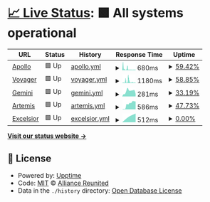 # [📈 Live Status](https://status.alru.ga): <!--live status--> **🟩 All systems operational**

<!--start: status pages-->
<!-- This summary is generated by Upptime (https://github.com/upptime/upptime) -->
<!-- Do not edit this manually, your changes will be overwritten -->
<!-- prettier-ignore -->
| URL | Status | History | Response Time | Uptime |
| --- | ------ | ------- | ------------- | ------ |
| <img alt="" src="https://favicons.githubusercontent.com/apollo.alru.ga" height="13"> [Apollo](https://apollo.alru.ga:8070) | 🟩 Up | [apollo.yml](https://github.com/Alliance-Reunited/status.alru.ga/commits/HEAD/history/apollo.yml) | <details><summary><img alt="Response time graph" src="./graphs/apollo/response-time-week.png" height="20"> 680ms</summary><br><a href="https://status.alru.ga/history/apollo"><img alt="Response time 896" src="https://img.shields.io/endpoint?url=https%3A%2F%2Fraw.githubusercontent.com%2FAlliance-Reunited%2Fstatus.alru.ga%2FHEAD%2Fapi%2Fapollo%2Fresponse-time.json"></a><br><a href="https://status.alru.ga/history/apollo"><img alt="24-hour response time 406" src="https://img.shields.io/endpoint?url=https%3A%2F%2Fraw.githubusercontent.com%2FAlliance-Reunited%2Fstatus.alru.ga%2FHEAD%2Fapi%2Fapollo%2Fresponse-time-day.json"></a><br><a href="https://status.alru.ga/history/apollo"><img alt="7-day response time 680" src="https://img.shields.io/endpoint?url=https%3A%2F%2Fraw.githubusercontent.com%2FAlliance-Reunited%2Fstatus.alru.ga%2FHEAD%2Fapi%2Fapollo%2Fresponse-time-week.json"></a><br><a href="https://status.alru.ga/history/apollo"><img alt="30-day response time 896" src="https://img.shields.io/endpoint?url=https%3A%2F%2Fraw.githubusercontent.com%2FAlliance-Reunited%2Fstatus.alru.ga%2FHEAD%2Fapi%2Fapollo%2Fresponse-time-month.json"></a><br><a href="https://status.alru.ga/history/apollo"><img alt="1-year response time 896" src="https://img.shields.io/endpoint?url=https%3A%2F%2Fraw.githubusercontent.com%2FAlliance-Reunited%2Fstatus.alru.ga%2FHEAD%2Fapi%2Fapollo%2Fresponse-time-year.json"></a></details> | <details><summary><a href="https://status.alru.ga/history/apollo">59.42%</a></summary><a href="https://status.alru.ga/history/apollo"><img alt="All-time uptime 66.16%" src="https://img.shields.io/endpoint?url=https%3A%2F%2Fraw.githubusercontent.com%2FAlliance-Reunited%2Fstatus.alru.ga%2FHEAD%2Fapi%2Fapollo%2Fuptime.json"></a><br><a href="https://status.alru.ga/history/apollo"><img alt="24-hour uptime 99.58%" src="https://img.shields.io/endpoint?url=https%3A%2F%2Fraw.githubusercontent.com%2FAlliance-Reunited%2Fstatus.alru.ga%2FHEAD%2Fapi%2Fapollo%2Fuptime-day.json"></a><br><a href="https://status.alru.ga/history/apollo"><img alt="7-day uptime 59.42%" src="https://img.shields.io/endpoint?url=https%3A%2F%2Fraw.githubusercontent.com%2FAlliance-Reunited%2Fstatus.alru.ga%2FHEAD%2Fapi%2Fapollo%2Fuptime-week.json"></a><br><a href="https://status.alru.ga/history/apollo"><img alt="30-day uptime 66.16%" src="https://img.shields.io/endpoint?url=https%3A%2F%2Fraw.githubusercontent.com%2FAlliance-Reunited%2Fstatus.alru.ga%2FHEAD%2Fapi%2Fapollo%2Fuptime-month.json"></a><br><a href="https://status.alru.ga/history/apollo"><img alt="1-year uptime 66.16%" src="https://img.shields.io/endpoint?url=https%3A%2F%2Fraw.githubusercontent.com%2FAlliance-Reunited%2Fstatus.alru.ga%2FHEAD%2Fapi%2Fapollo%2Fuptime-year.json"></a></details>
| <img alt="" src="https://favicons.githubusercontent.com/voyager.alru.ga" height="13"> [Voyager](https://voyager.alru.ga:8090) | 🟩 Up | [voyager.yml](https://github.com/Alliance-Reunited/status.alru.ga/commits/HEAD/history/voyager.yml) | <details><summary><img alt="Response time graph" src="./graphs/voyager/response-time-week.png" height="20"> 1180ms</summary><br><a href="https://status.alru.ga/history/voyager"><img alt="Response time 1068" src="https://img.shields.io/endpoint?url=https%3A%2F%2Fraw.githubusercontent.com%2FAlliance-Reunited%2Fstatus.alru.ga%2FHEAD%2Fapi%2Fvoyager%2Fresponse-time.json"></a><br><a href="https://status.alru.ga/history/voyager"><img alt="24-hour response time 394" src="https://img.shields.io/endpoint?url=https%3A%2F%2Fraw.githubusercontent.com%2FAlliance-Reunited%2Fstatus.alru.ga%2FHEAD%2Fapi%2Fvoyager%2Fresponse-time-day.json"></a><br><a href="https://status.alru.ga/history/voyager"><img alt="7-day response time 1180" src="https://img.shields.io/endpoint?url=https%3A%2F%2Fraw.githubusercontent.com%2FAlliance-Reunited%2Fstatus.alru.ga%2FHEAD%2Fapi%2Fvoyager%2Fresponse-time-week.json"></a><br><a href="https://status.alru.ga/history/voyager"><img alt="30-day response time 1068" src="https://img.shields.io/endpoint?url=https%3A%2F%2Fraw.githubusercontent.com%2FAlliance-Reunited%2Fstatus.alru.ga%2FHEAD%2Fapi%2Fvoyager%2Fresponse-time-month.json"></a><br><a href="https://status.alru.ga/history/voyager"><img alt="1-year response time 1068" src="https://img.shields.io/endpoint?url=https%3A%2F%2Fraw.githubusercontent.com%2FAlliance-Reunited%2Fstatus.alru.ga%2FHEAD%2Fapi%2Fvoyager%2Fresponse-time-year.json"></a></details> | <details><summary><a href="https://status.alru.ga/history/voyager">58.85%</a></summary><a href="https://status.alru.ga/history/voyager"><img alt="All-time uptime 61.32%" src="https://img.shields.io/endpoint?url=https%3A%2F%2Fraw.githubusercontent.com%2FAlliance-Reunited%2Fstatus.alru.ga%2FHEAD%2Fapi%2Fvoyager%2Fuptime.json"></a><br><a href="https://status.alru.ga/history/voyager"><img alt="24-hour uptime 99.58%" src="https://img.shields.io/endpoint?url=https%3A%2F%2Fraw.githubusercontent.com%2FAlliance-Reunited%2Fstatus.alru.ga%2FHEAD%2Fapi%2Fvoyager%2Fuptime-day.json"></a><br><a href="https://status.alru.ga/history/voyager"><img alt="7-day uptime 58.85%" src="https://img.shields.io/endpoint?url=https%3A%2F%2Fraw.githubusercontent.com%2FAlliance-Reunited%2Fstatus.alru.ga%2FHEAD%2Fapi%2Fvoyager%2Fuptime-week.json"></a><br><a href="https://status.alru.ga/history/voyager"><img alt="30-day uptime 61.32%" src="https://img.shields.io/endpoint?url=https%3A%2F%2Fraw.githubusercontent.com%2FAlliance-Reunited%2Fstatus.alru.ga%2FHEAD%2Fapi%2Fvoyager%2Fuptime-month.json"></a><br><a href="https://status.alru.ga/history/voyager"><img alt="1-year uptime 61.32%" src="https://img.shields.io/endpoint?url=https%3A%2F%2Fraw.githubusercontent.com%2FAlliance-Reunited%2Fstatus.alru.ga%2FHEAD%2Fapi%2Fvoyager%2Fuptime-year.json"></a></details>
| <img alt="" src="https://favicons.githubusercontent.com/gemini.alru.ga" height="13"> [Gemini](https://gemini.alru.ga:8080) | 🟩 Up | [gemini.yml](https://github.com/Alliance-Reunited/status.alru.ga/commits/HEAD/history/gemini.yml) | <details><summary><img alt="Response time graph" src="./graphs/gemini/response-time-week.png" height="20"> 281ms</summary><br><a href="https://status.alru.ga/history/gemini"><img alt="Response time 286" src="https://img.shields.io/endpoint?url=https%3A%2F%2Fraw.githubusercontent.com%2FAlliance-Reunited%2Fstatus.alru.ga%2FHEAD%2Fapi%2Fgemini%2Fresponse-time.json"></a><br><a href="https://status.alru.ga/history/gemini"><img alt="24-hour response time 123" src="https://img.shields.io/endpoint?url=https%3A%2F%2Fraw.githubusercontent.com%2FAlliance-Reunited%2Fstatus.alru.ga%2FHEAD%2Fapi%2Fgemini%2Fresponse-time-day.json"></a><br><a href="https://status.alru.ga/history/gemini"><img alt="7-day response time 281" src="https://img.shields.io/endpoint?url=https%3A%2F%2Fraw.githubusercontent.com%2FAlliance-Reunited%2Fstatus.alru.ga%2FHEAD%2Fapi%2Fgemini%2Fresponse-time-week.json"></a><br><a href="https://status.alru.ga/history/gemini"><img alt="30-day response time 286" src="https://img.shields.io/endpoint?url=https%3A%2F%2Fraw.githubusercontent.com%2FAlliance-Reunited%2Fstatus.alru.ga%2FHEAD%2Fapi%2Fgemini%2Fresponse-time-month.json"></a><br><a href="https://status.alru.ga/history/gemini"><img alt="1-year response time 286" src="https://img.shields.io/endpoint?url=https%3A%2F%2Fraw.githubusercontent.com%2FAlliance-Reunited%2Fstatus.alru.ga%2FHEAD%2Fapi%2Fgemini%2Fresponse-time-year.json"></a></details> | <details><summary><a href="https://status.alru.ga/history/gemini">33.19%</a></summary><a href="https://status.alru.ga/history/gemini"><img alt="All-time uptime 38.34%" src="https://img.shields.io/endpoint?url=https%3A%2F%2Fraw.githubusercontent.com%2FAlliance-Reunited%2Fstatus.alru.ga%2FHEAD%2Fapi%2Fgemini%2Fuptime.json"></a><br><a href="https://status.alru.ga/history/gemini"><img alt="24-hour uptime 99.58%" src="https://img.shields.io/endpoint?url=https%3A%2F%2Fraw.githubusercontent.com%2FAlliance-Reunited%2Fstatus.alru.ga%2FHEAD%2Fapi%2Fgemini%2Fuptime-day.json"></a><br><a href="https://status.alru.ga/history/gemini"><img alt="7-day uptime 33.19%" src="https://img.shields.io/endpoint?url=https%3A%2F%2Fraw.githubusercontent.com%2FAlliance-Reunited%2Fstatus.alru.ga%2FHEAD%2Fapi%2Fgemini%2Fuptime-week.json"></a><br><a href="https://status.alru.ga/history/gemini"><img alt="30-day uptime 38.34%" src="https://img.shields.io/endpoint?url=https%3A%2F%2Fraw.githubusercontent.com%2FAlliance-Reunited%2Fstatus.alru.ga%2FHEAD%2Fapi%2Fgemini%2Fuptime-month.json"></a><br><a href="https://status.alru.ga/history/gemini"><img alt="1-year uptime 38.34%" src="https://img.shields.io/endpoint?url=https%3A%2F%2Fraw.githubusercontent.com%2FAlliance-Reunited%2Fstatus.alru.ga%2FHEAD%2Fapi%2Fgemini%2Fuptime-year.json"></a></details>
| <img alt="" src="https://favicons.githubusercontent.com/artemis.alru.ga" height="13"> [Artemis](https://artemis.alru.ga:8080) | 🟩 Up | [artemis.yml](https://github.com/Alliance-Reunited/status.alru.ga/commits/HEAD/history/artemis.yml) | <details><summary><img alt="Response time graph" src="./graphs/artemis/response-time-week.png" height="20"> 586ms</summary><br><a href="https://status.alru.ga/history/artemis"><img alt="Response time 313" src="https://img.shields.io/endpoint?url=https%3A%2F%2Fraw.githubusercontent.com%2FAlliance-Reunited%2Fstatus.alru.ga%2FHEAD%2Fapi%2Fartemis%2Fresponse-time.json"></a><br><a href="https://status.alru.ga/history/artemis"><img alt="24-hour response time 870" src="https://img.shields.io/endpoint?url=https%3A%2F%2Fraw.githubusercontent.com%2FAlliance-Reunited%2Fstatus.alru.ga%2FHEAD%2Fapi%2Fartemis%2Fresponse-time-day.json"></a><br><a href="https://status.alru.ga/history/artemis"><img alt="7-day response time 586" src="https://img.shields.io/endpoint?url=https%3A%2F%2Fraw.githubusercontent.com%2FAlliance-Reunited%2Fstatus.alru.ga%2FHEAD%2Fapi%2Fartemis%2Fresponse-time-week.json"></a><br><a href="https://status.alru.ga/history/artemis"><img alt="30-day response time 313" src="https://img.shields.io/endpoint?url=https%3A%2F%2Fraw.githubusercontent.com%2FAlliance-Reunited%2Fstatus.alru.ga%2FHEAD%2Fapi%2Fartemis%2Fresponse-time-month.json"></a><br><a href="https://status.alru.ga/history/artemis"><img alt="1-year response time 313" src="https://img.shields.io/endpoint?url=https%3A%2F%2Fraw.githubusercontent.com%2FAlliance-Reunited%2Fstatus.alru.ga%2FHEAD%2Fapi%2Fartemis%2Fresponse-time-year.json"></a></details> | <details><summary><a href="https://status.alru.ga/history/artemis">47.73%</a></summary><a href="https://status.alru.ga/history/artemis"><img alt="All-time uptime 48.63%" src="https://img.shields.io/endpoint?url=https%3A%2F%2Fraw.githubusercontent.com%2FAlliance-Reunited%2Fstatus.alru.ga%2FHEAD%2Fapi%2Fartemis%2Fuptime.json"></a><br><a href="https://status.alru.ga/history/artemis"><img alt="24-hour uptime 99.58%" src="https://img.shields.io/endpoint?url=https%3A%2F%2Fraw.githubusercontent.com%2FAlliance-Reunited%2Fstatus.alru.ga%2FHEAD%2Fapi%2Fartemis%2Fuptime-day.json"></a><br><a href="https://status.alru.ga/history/artemis"><img alt="7-day uptime 47.73%" src="https://img.shields.io/endpoint?url=https%3A%2F%2Fraw.githubusercontent.com%2FAlliance-Reunited%2Fstatus.alru.ga%2FHEAD%2Fapi%2Fartemis%2Fuptime-week.json"></a><br><a href="https://status.alru.ga/history/artemis"><img alt="30-day uptime 48.63%" src="https://img.shields.io/endpoint?url=https%3A%2F%2Fraw.githubusercontent.com%2FAlliance-Reunited%2Fstatus.alru.ga%2FHEAD%2Fapi%2Fartemis%2Fuptime-month.json"></a><br><a href="https://status.alru.ga/history/artemis"><img alt="1-year uptime 48.63%" src="https://img.shields.io/endpoint?url=https%3A%2F%2Fraw.githubusercontent.com%2FAlliance-Reunited%2Fstatus.alru.ga%2FHEAD%2Fapi%2Fartemis%2Fuptime-year.json"></a></details>
| <img alt="" src="https://favicons.githubusercontent.com/excelsior.alru.ga" height="13"> [Excelsior](https://excelsior.alru.ga:8080) | 🟩 Up | [excelsior.yml](https://github.com/Alliance-Reunited/status.alru.ga/commits/HEAD/history/excelsior.yml) | <details><summary><img alt="Response time graph" src="./graphs/excelsior/response-time-week.png" height="20"> 512ms</summary><br><a href="https://status.alru.ga/history/excelsior"><img alt="Response time 512" src="https://img.shields.io/endpoint?url=https%3A%2F%2Fraw.githubusercontent.com%2FAlliance-Reunited%2Fstatus.alru.ga%2FHEAD%2Fapi%2Fexcelsior%2Fresponse-time.json"></a><br><a href="https://status.alru.ga/history/excelsior"><img alt="24-hour response time 586" src="https://img.shields.io/endpoint?url=https%3A%2F%2Fraw.githubusercontent.com%2FAlliance-Reunited%2Fstatus.alru.ga%2FHEAD%2Fapi%2Fexcelsior%2Fresponse-time-day.json"></a><br><a href="https://status.alru.ga/history/excelsior"><img alt="7-day response time 512" src="https://img.shields.io/endpoint?url=https%3A%2F%2Fraw.githubusercontent.com%2FAlliance-Reunited%2Fstatus.alru.ga%2FHEAD%2Fapi%2Fexcelsior%2Fresponse-time-week.json"></a><br><a href="https://status.alru.ga/history/excelsior"><img alt="30-day response time 512" src="https://img.shields.io/endpoint?url=https%3A%2F%2Fraw.githubusercontent.com%2FAlliance-Reunited%2Fstatus.alru.ga%2FHEAD%2Fapi%2Fexcelsior%2Fresponse-time-month.json"></a><br><a href="https://status.alru.ga/history/excelsior"><img alt="1-year response time 512" src="https://img.shields.io/endpoint?url=https%3A%2F%2Fraw.githubusercontent.com%2FAlliance-Reunited%2Fstatus.alru.ga%2FHEAD%2Fapi%2Fexcelsior%2Fresponse-time-year.json"></a></details> | <details><summary><a href="https://status.alru.ga/history/excelsior">0.00%</a></summary><a href="https://status.alru.ga/history/excelsior"><img alt="All-time uptime 0.00%" src="https://img.shields.io/endpoint?url=https%3A%2F%2Fraw.githubusercontent.com%2FAlliance-Reunited%2Fstatus.alru.ga%2FHEAD%2Fapi%2Fexcelsior%2Fuptime.json"></a><br><a href="https://status.alru.ga/history/excelsior"><img alt="24-hour uptime 100.00%" src="https://img.shields.io/endpoint?url=https%3A%2F%2Fraw.githubusercontent.com%2FAlliance-Reunited%2Fstatus.alru.ga%2FHEAD%2Fapi%2Fexcelsior%2Fuptime-day.json"></a><br><a href="https://status.alru.ga/history/excelsior"><img alt="7-day uptime 0.00%" src="https://img.shields.io/endpoint?url=https%3A%2F%2Fraw.githubusercontent.com%2FAlliance-Reunited%2Fstatus.alru.ga%2FHEAD%2Fapi%2Fexcelsior%2Fuptime-week.json"></a><br><a href="https://status.alru.ga/history/excelsior"><img alt="30-day uptime 0.00%" src="https://img.shields.io/endpoint?url=https%3A%2F%2Fraw.githubusercontent.com%2FAlliance-Reunited%2Fstatus.alru.ga%2FHEAD%2Fapi%2Fexcelsior%2Fuptime-month.json"></a><br><a href="https://status.alru.ga/history/excelsior"><img alt="1-year uptime 0.00%" src="https://img.shields.io/endpoint?url=https%3A%2F%2Fraw.githubusercontent.com%2FAlliance-Reunited%2Fstatus.alru.ga%2FHEAD%2Fapi%2Fexcelsior%2Fuptime-year.json"></a></details>

<!--end: status pages-->

[**Visit our status website →**](https://status.alru.ga)

## 📄 License

- Powered by: [Upptime](https://github.com/upptime/upptime)
- Code: [MIT](./.github/LICENSE) © [Alliance Reunited](https://alru.ga)
- Data in the `./history` directory: [Open Database License](https://opendatacommons.org/licenses/odbl/1-0/)
